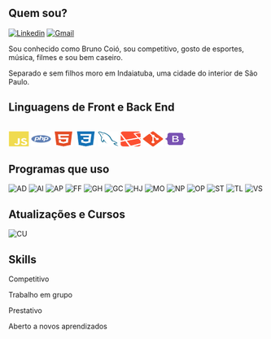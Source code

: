 ## Quem sou?

[![Linkedin](https://img.shields.io/badge/LinkedIn-0077B5?style=for-the-badge&logo=linkedin&logoColor=white)](https://www.linkedin.com/in/brunobarduchi/)
[![Gmail](https://img.shields.io/badge/Gmail-D14836?style=for-the-badge&logo=gmail&logoColor=white)](web.bruno@gmail.com)

Sou conhecido como Bruno Coió, sou competitivo, gosto de esportes, música, filmes e sou bem caseiro.

Separado e sem filhos moro em Indaiatuba, uma cidade do interior de São Paulo.

## Linguagens de Front e Back End

<div style="display: inline_block"><br>
  <img alt="Js" height="30" width="40" src="https://raw.githubusercontent.com/devicons/devicon/master/icons/javascript/javascript-plain.svg">
  <img alt="PHP" height="30" width="40" src="https://raw.githubusercontent.com/devicons/devicon/master/icons/php/php-plain.svg">
  <img alt="HTML5" height="30" width="40" src="https://raw.githubusercontent.com/devicons/devicon/master/icons/html5/html5-plain.svg">
  <img alt="CSS3" height="30" width="40" src="https://raw.githubusercontent.com/devicons/devicon/master/icons/css3/css3-plain.svg">
  <img alt="MySql" height="30" width="40" src="https://raw.githubusercontent.com/devicons/devicon/master/icons/mysql/mysql-plain.svg">
  <img alt="Laravel" height="30" width="40" src="https://raw.githubusercontent.com/devicons/devicon/master/icons/laravel/laravel-plain.svg">
  <img alt="Git" height="30" width="40" src="https://raw.githubusercontent.com/devicons/devicon/master/icons/git/git-plain.svg">
  <img alt="Bootstrap" height="30" width="40" src="https://raw.githubusercontent.com/devicons/devicon/master/icons/bootstrap/bootstrap-plain.svg">
</div>

## Programas que uso

![AD](https://img.shields.io/badge/Adobe%20Dreamweaver-072401?style=for-the-badge&logo=Adobe%20Dreamweaver&logoColor=34F400)
![AI](https://img.shields.io/badge/Adobe%20Illustrator-FF9A00?style=for-the-badge&logo=adobe%20illustrator&logoColor=white)
![AP](https://img.shields.io/badge/Adobe%20Photoshop-31A8FF?style=for-the-badge&logo=Adobe%20Photoshop&logoColor=black)
![FF](https://img.shields.io/badge/Firefox_Browser-FF7139?style=for-the-badge&logo=Firefox-Browser&logoColor=white)
![GH](https://img.shields.io/badge/GIT-E44C30?style=for-the-badge&logo=git&logoColor=white)
![GC](https://img.shields.io/badge/Google_chrome-4285F4?style=for-the-badge&logo=Google-chrome&logoColor=white)
![HJ](https://img.shields.io/badge/hotjar-FD3A5C?style=for-the-badge&logo=hotjar&logoColor=white)
![MO](https://img.shields.io/badge/Microsoft_Office-D83B01?style=for-the-badge&logo=microsoft-office&logoColor=white)
![NP](https://img.shields.io/badge/Notepad++-90E59A.svg?style=for-the-badge&logo=notepad%2B%2B&logoColor=black)
![OP](https://img.shields.io/badge/Opera-FF1B2D?style=for-the-badge&logo=Opera&logoColor=white)
![ST](https://img.shields.io/badge/sublime_text-%23575757.svg?&style=for-the-badge&logo=sublime-text&logoColor=important)
![TL](https://img.shields.io/badge/Trello-0052CC?style=for-the-badge&logo=trello&logoColor=white)
![VS](https://img.shields.io/badge/Visual_Studio_Code-0078D4?style=for-the-badge&logo=visual%20studio%20code&logoColor=white)

## Atualizações e Cursos

![CU](https://img.shields.io/badge/Udemy-EC5252?style=for-the-badge&logo=Udemy&logoColor=white)

## Skills

Competitivo

Trabalho em grupo

Prestativo

Aberto a novos aprendizados
